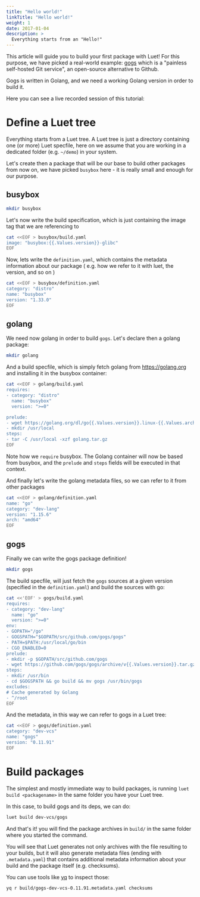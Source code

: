 ```yaml
---
title: "Hello world!"
linkTitle: "Hello world!"
weight: 1
date: 2017-01-04
description: >
  Everything starts from an "Hello!"
---
```


This article will guide you to build your first package with Luet! 
For this purpose, we have picked a real-world example: [gogs](https://github.com/gogs/gogs) which is a "painless self-hosted Git service", an open-source alternative to Github.

Gogs is written in Golang, and we need a working Golang version in order to build it.

Here you can see a live recorded session of this tutorial:
<script id="asciicast-388348" src="https://asciinema.org/a/388348.js" data-autoplay="true" data-size="small" data-cols="120" data-rows="40" async></script>


# Define a Luet tree

Everything starts from a Luet tree. A Luet tree is just a directory containing one (or more) Luet specfile, here on we assume that you are working in a dedicated folder (e.g. `~/demo`) in your system.

Let's create then a package that will be our base to build other packages from now on, we have picked `busybox` here - it is really small and enough for our purpose.

## busybox

```bash
mkdir busybox
```

Let's now write the build specification, which is just containing the image tag that we are referencing to

```bash
cat <<EOF > busybox/build.yaml
image: "busybox:{{.Values.version}}-glibc"
EOF
```

Now, lets write the `definition.yaml`, which contains the metadata information about our package ( e.g. how we refer to it with luet, the version, and so on )

```bash
cat <<EOF > busybox/definition.yaml
category: "distro"
name: "busybox"
version: "1.33.0"
EOF
```

## golang

We need now golang in order to build `gogs`. Let's declare then a golang package:

```bash
mkdir golang
```

And a build specfile, which is simply fetch golang from https://golang.org and installing it in the busybox container:
```bash
cat <<EOF > golang/build.yaml
requires:
- category: "distro"
  name: "busybox"
  version: ">=0"

prelude:
- wget https://golang.org/dl/go{{.Values.version}}.linux-{{.Values.arch}}.tar.gz -O golang.tar.gz
- mkdir /usr/local
steps:
- tar -C /usr/local -xzf golang.tar.gz
EOF
```

Note how we `require` busybox. The Golang container will now be based from busybox, and the `prelude` and `steps` fields will be executed in that context.

And finally let's write the golang metadata files, so we can refer to it from other packages
```bash
cat <<EOF > golang/definition.yaml
name: "go"
category: "dev-lang"
version: "1.15.6"
arch: "amd64"
EOF
```

## gogs

Finally we can write the gogs package definition!

```bash
mkdir gogs
```

The build specfile, will just fetch the `gogs` sources at a given version (specified in the `definition.yaml`) and build the sources with go:

```bash
cat <<'EOF' > gogs/build.yaml
requires:
- category: "dev-lang"
  name: "go"
  version: ">=0"
env:
- GOPATH="/go"
- GOGSPATH="$GOPATH/src/github.com/gogs/gogs"
- PATH=$PATH:/usr/local/go/bin
- CGO_ENABLED=0
prelude:
- mkdir -p $GOPATH/src/github.com/gogs
- wget https://github.com/gogs/gogs/archive/v{{.Values.version}}.tar.gz -O - | tar -xzf - -C ./  && mv gogs-{{.Values.version}} $GOGSPATH
steps:
- mkdir /usr/bin
- cd $GOGSPATH && go build && mv gogs /usr/bin/gogs
excludes:
# Cache generated by Golang
- ^/root
EOF
```

And the metadata, in this way we can refer to gogs in a Luet tree:
```bash
cat <<EOF > gogs/definition.yaml
category: "dev-vcs"
name: "gogs"
version: "0.11.91"
EOF
```

# Build packages

The simplest and mostly immediate way to build packages, is running `luet build <packagename>` in the same folder you have your Luet tree.

In this case, to build gogs and its deps, we can do:

```bash
luet build dev-vcs/gogs
```

And that's it! you will find the package archives in `build/` in the same folder where you started the command.

You will see that Luet generates not only archives with the file resulting to your builds, but it will also generate metadata files (ending with `.metadata.yaml`) that contains additional metadata information about your build and the package itself (e.g. checksums).

You can use tools like [yq](https://github.com/mikefarah/yq) to inspect those:

```bash
yq r build/gogs-dev-vcs-0.11.91.metadata.yaml checksums
```
